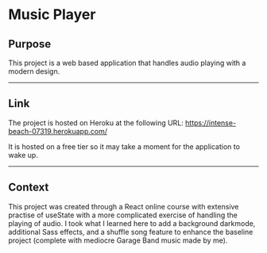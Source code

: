 # Music Player

## Purpose
This project is a web based application that handles audio playing with a modern design.

---

## Link

The project is hosted on Heroku at the following URL: https://intense-beach-07319.herokuapp.com/

It is hosted on a free tier so it may take a moment for the application to wake up.

---

## Context
This project was created through a React online course with extensive practise of useState with a more complicated exercise of handling the playing of audio. 
I took what I learned here to add a background darkmode, additional Sass effects, and a shuffle song feature to enhance the baseline project (complete with mediocre Garage Band music made by me).
